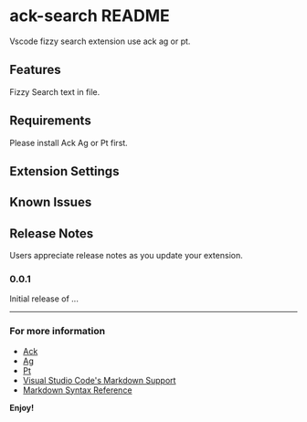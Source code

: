 # ack-search README

Vscode fizzy search extension use ack ag or pt.

## Features

Fizzy Search text in file.

## Requirements

Please install Ack Ag or Pt first.

## Extension Settings

## Known Issues

## Release Notes

Users appreciate release notes as you update your extension.

### 0.0.1

Initial release of ...

-----------------------------------------------------------------------------------------------------------

### For more information

* [Ack](https://github.com/petdance/ack2)
* [Ag](https://github.com/ggreer/the_silver_searcher)
* [Pt](https://github.com/monochromegane/the_platinum_searcher)
* [Visual Studio Code's Markdown Support](http://code.visualstudio.com/docs/languages/markdown)
* [Markdown Syntax Reference](https://help.github.com/articles/markdown-basics/)

**Enjoy!**

